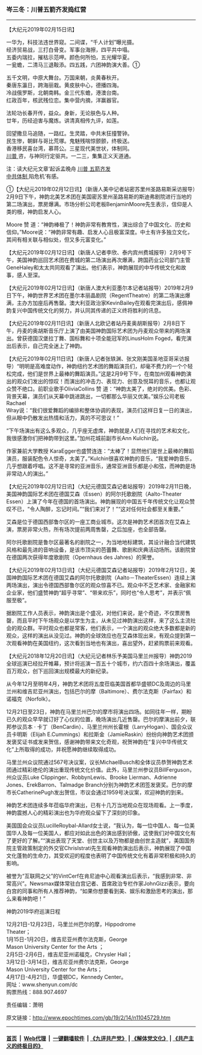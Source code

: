 ### 岑三冬：川普五箭齐发捣红营
------------------------

<p>
 【大纪元2019年02月15日讯】
</p>
<p>
 一华为，科技法违世界窥。二间谍，“千人计划”曝光摄。
 <br/>
 经济贸易战，三打白骨变。军事台海擦，四平共中塌。
 <br/>
 五委内瑞拉，摧枯示范呷。颜色何所怕，五光耀华夏。
 <br/>
 一瓮蟾，二清马三退鞍添。四五践，六团神韵演大善。①
</p>
<p>
 五千文明，中原大舞台。万国来朝，炎黄春秋开。
 <br/>
 秦唐东瀛日，跨海丽栽。黄皮肤中心，德播四海。
 <br/>
 冷战俄罗斯，北朝南韩。金三代东蟾，港澳台南。
 <br/>
 红政百年，核武残位恋。集中营内摘，洋赢器官。
</p>
<p>
 法轮功长春开传，益众。身新，无论肤色与人种。
 <br/>
 廿年，历经迫害与魔炼。讲清真相传九评，如莲。
</p>
<p>
 回望撒旦马追随，一路红。生灵踏，中共末狂撞警钟。
 <br/>
 民生惨，朝鲜与哥比荒塚。鬼魅残喘惊颤颤，终极送。
 <br/>
 香港移民喜台湾，慕蒋公。三星现代美世状，体制同。
 <br/>
 <a href="http://www.epochtimes.com/gb/tag/%E5%B7%9D%E6%99%AE.html">
  川普
 </a>
 咨，与神同行定驱共。一二三，集集正义天道通。
</p>
<p>
 注：读大纪元文章‘起诉孟晚舟
 <a href="http://www.epochtimes.com/gb/tag/%E5%B7%9D%E6%99%AE.html">
  川普
 </a>
 <a href="http://www.epochtimes.com/gb/tag/%E4%BA%94%E7%AE%AD%E9%BD%90%E5%8F%91.html">
  五箭齐发
 </a>
 <br/>
 <a href="http://www.epochtimes.com/gb/tag/%E4%B8%AD%E5%85%B1%E4%BD%93%E5%88%B6.html">
  中共体制
 </a>
 陷危机’有感。
</p>
<p>
 ①【大纪元2019年02月12日讯】（新唐人美中记者站密苏里州圣路易斯采访报导）2月9日下午，神韵北美艺术团在美国密苏里州圣路易斯的斯迪弗剧院进行当地的第二场演出，票房爆满。市场分析公司老板BenjaminMoore先生表示，信仰是人类的根，神韵启发人心。
</p>
<p>
 Moore
 <span class="s1">
  赞
 </span>
 道：“神韵棒极了！神韵非常有教育性，演出综合了中国文化、历史和信仰。”Moore说：“神韵非常有趣、启发人心且极富深度。中土有许多独立文化，其间有相关联与相似处，但又多元富变化。”
</p>
<p>
 【大纪元2019年02月12日讯】（新唐人记者李欣、泰内宾州费城报导）2月9号下午，美国神韵巡回艺术团在费城的第二场演出再次爆满，跨国药业公司部门主管GeneHaley和太太共同观看了演出。他们表示，神韵展现的中华传统文化和故事，感人至深。
</p>
<p>
 【大纪元2019年02月12日讯】（新唐人澳大利亚墨尔本记者站报导）2019年2月9日下午，神韵世界艺术团在墨尔本丽晶剧院（RegentTheatre）的第二场演出爆满，主办方加座后再售罄。澳大利亚政治家KevinBailey在观看完演出后，感佩神韵复兴中国传统文化的努力，并认同其传递的正义终将胜利的讯息。
</p>
<p>
 【大纪元2019年02月11日讯】（新唐人北欧记者站丹麦奥胡斯报导）2月8日下午，丹麦的奥胡斯音乐厅上演了由美国神韵国际艺术团为丹麦观众带来的两场演出。曾获德国汉堡拉丁舞、国标舞和十项全能冠军的LinusHolm Foged，看完演出后表示，自己完全迷上了神韵。
</p>
<p>
 【大纪元2019年02月11日讯】（新唐人记者张轶渊、张文刚美国圣地亚哥采访报导）“明明是高难度动作，神韵纽约艺术团的舞蹈演员们，却毫不费力的一个个轻松完成，他们是世界上最棒的舞蹈演员。”这是2月9号下午，在南加州观看神韵演出的观众们发出的惊叹！而演出的冲击力、表现力、创意及悦耳的音乐，也都让观众赞不绝口。前职业歌手OliviaCollins
 <span class="s1">
  赞
 </span>
 道：“神韵太美了，绝对的优美。色彩、背景天幕，演员们从天幕中跳进跳出，一切都那么华丽又优美。”娱乐公司老板 Rachael
 <br/>
 Wray说：“我们很爱舞蹈的编排和整体协调的表现，演员们这样日复一日的演出，但从眼中仍散发出热情和活力，真的不可思议！”
</p>
<p>
 “下午场演出有这么多观众，几乎座无虚席，神韵就是人们在寻找的艺术和文化，我很感激你们把神韵带到这里。”加州花城前副市长Ann Kulchin说。
</p>
<p>
 作家兼前大学教授 KaraEgger也盛赞连连：“太棒了！显然他们是世上最棒的舞蹈演员，服装配色令人惊奇，太美了。”Kulchin很喜欢神韵的音乐，“我爱神韵音乐，几乎想跟着哼唱。这不是寻常的亚洲音乐，通常亚洲音乐都是小和弦，而神韵是场非常动人的演出。”
</p>
<p>
 【大纪元2019年02月12日讯】（大纪元德国艾森记者站报导）2019年2月11日晚，美国神韵国际艺术团在德国艾森（Essen）的阿尔托歌剧院（Aalto-Theater
 <br/>
 Essen）上演了今年在德国的首场演出。神韵展现的中国五千年传统文化让观众赞叹不已，“令人陶醉，忘记时间。”“我们来对了！”“这对任何社会都至关重要。”
</p>
<p>
 艾森是位于德国西部鲁尔区的一座工商业城市。这次是神韵艺术团首次在艾森上演，票房非常火热，所有场次提前两周售罄，之后加座，也全部告罄。
</p>
<p>
 阿尔托歌剧院是鲁尔区最著名的剧院之一，为当地地标建筑，其设计融合当代建筑风格和最先进的音响设备，是该市顶尖的芭蕾舞、歌剧和庆典活动场所。该剧院曾在德国两次获得年度歌剧院（Opernhaus des Jahres）的荣誉。
</p>
<p>
 【大纪元2019年02月13日讯】（大纪元德国艾森记者站报导）2019年2月12日，美国神韵国际艺术团在德国艾森的阿尔托歌剧院（Aalto－TheaterEssen）连续上演两场演出，演出令德国西部鲁尔区的观众惊喜不已。观众中不乏艺术家、金融家和企业家，他们盛赞神韵“超乎寻常”、“带来欢乐”，同时也“令人思考”，并表示“佩服至极”。
</p>
<p>
 据剧院工作人员表示，神韵演出是个盛况，对他们来说，是个奇迹，不仅票房售罄，而且平时下午场观众是以学生为主，从未见过神韵演出这样，来了这么主流社会的观众群。平时观众也都是常客，他们表示，一个演出的观众绝大多数都是新的观众，这样的演出从没见过。神韵的全球效应也在艾森体现出来，有观众提到第一次观看神韵在美国纽约，这次看到当地也有演出，喜出望外，赶紧购票前来观看。
</p>
<p>
 【大纪元2018年12月20日讯】（大纪元记者林乐予美国马里兰州报导）神韵2019全球巡演已经拉开帷幕，预计将巡演一百五十个城市，约六百四十余场演出，覆盖百万观众，创下巡回演出规模最大的新纪录。
</p>
<p>
 从今年12月至明年4月，神韵艺术团将五度莅临美国首都华盛顿DC及周边的马里兰州和维吉尼亚州演出，包括巴尔的摩（Baltimore）、费尔法克斯（Fairfax）和诺福克（Norfolk）。
</p>
<p>
 12月21日至23日，神韵在马里兰州巴尔的摩市将演出四场。如同往年一样，期盼已久的观众早早就订好了心仪的位置，晚场演出几近售罄。巴尔的摩演出前夕，联邦参议员本
 <span class="s1">
  ‧
 </span>
 卡丁（BenCardin）、马里兰州州长霍根（LarryHogan）、国会众议员卡明斯（Elijah E.Cummings）和拉斯金（JamieRaskin）纷纷向神韵艺术团颁发褒奖证书或发来贺信，感谢神韵带来文化奇观，祝贺神韵在“复兴中华传统文化”上所取得的成功，并祝愿神韵继续取得成功。
</p>
<p>
 马里兰州众议院通过567号决议案，议长MichaelBusch和全体议员恭贺神韵艺术团通过精彩绝伦的演出重现传统文化价值。此外，马里兰州参议员BillFerguson，州众议员Luke Clippinger、RobbynLewis、Brooke Lierman、Adrienne Jones、ErekBarron、Talmadge Branch分别为神韵艺术团签发褒奖。巴尔的摩市长CatherinePugh发出贺信，市议会通过1959号决议案，欢迎神韵的到来。
</p>
<p>
 神韵艺术团连续多年莅临华府演出，已有十几万当地观众在现场观看。上一季度，神韵震撼人心的精彩演出也为华府观众留下了深刻的印象。
</p>
<p>
 美国国会众议员LucilleRoybal-Allard女士说，“我认为，每一位中国人、每一位美国华人及每一位美国人，都应对如此出色的演出感到骄傲，这使我们对中国文化有了更好的了解。”“演出表现了天堂、创世主以及万物都是由创世主造就”，美国国务院主管政策制定的外交官ChrisIstrati先生观看神韵演出后表示，神韵展现了中国文化蓬勃的生命力，其受欢迎的程度也表明了中国传统文化有着非常积极和持久的影响。
</p>
<p>
 被誉为“互联网之父”的VintCerf在肯尼迪中心观看演出后表示，“我感到非常、非常高兴”。Newsmax媒体常驻白宫记者、首席政治专栏作家JohnGizzi表示，要向白宫的同事和所有人推荐神韵，“如果你想要看到美、娱乐和激励思考的演出，那么来看神韵吧！”
</p>
<p>
 神韵2019华府巡演日程
</p>
<p>
 12月21日-12月23日，马里兰州巴尔的摩，Hippodrome
 <br/>
 Theater；
 <br/>
 1月15日-1月20日，维吉尼亚州费尔法克斯，George
 <br/>
 Mason University Center for the Arts ；
 <br/>
 2月5日-2月6日，维吉尼亚州诺福克，Chrysler Hall；
 <br/>
 3月12日-3月14日，维吉尼亚州费尔法克斯，George
 <br/>
 Mason University Center for the Arts；
 <br/>
 4月17日-4月21日，华盛顿DC，Kennedy Center。
 <br/>
 网址：www.shenyun.com/dc
 <br/>
 购票热线：888.907.4697
</p>
<p>
 责任编辑：萧明
</p>

原文链接：http://www.epochtimes.com/gb/19/2/14/n11045729.htm


------------------------
#### [首页](https://github.com/gfw-breaker/banned-news/blob/master/README.md) &nbsp;|&nbsp; [Web代理](https://github.com/labour-camp/helloworld) &nbsp;|&nbsp; [一键翻墙软件](https://github.com/gfw-breaker/nogfw/blob/master/README.md) &nbsp;| [《九评共产党》](https://github.com/gfw-breaker/9ping.md/blob/master/README.md#九评之一评共产党是什么) | [《解体党文化》](https://github.com/gfw-breaker/jtdwh.md/blob/master/README.md) | [《共产主义的终极目的》](https://github.com/gfw-breaker/gczydzjmd.md/blob/master/README.md)

